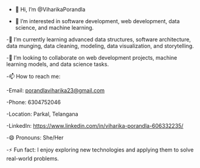 - 👋 Hi, I’m @ViharikaPorandla
  
- 👀 I’m interested in software development, web development, data science, and machine learning.
  
-🌱 I’m currently learning advanced data structures, software architecture, data munging, data cleaning, modeling, data visualization, and storytelling.

-💞️ I’m looking to collaborate on web development projects, machine learning models, and data science tasks.

-📫 How to reach me:

   -Email: porandlaviharika23@gmail.com
   
   -Phone: 6304752046
   
   -Location: Parkal, Telangana
   
   -LinkedIn: https://www.linkedin.com/in/viharika-porandla-606332235/
   
-😄 Pronouns: She/Her

-⚡ Fun fact: I enjoy exploring new technologies and applying them to solve real-world problems.

<!---
ViharikaPorandla/ViharikaPorandla is a ✨ special ✨ repository because its `README.md` (this file) appears on your GitHub profile.
You can click the Preview link to take a look at your changes.
--->
